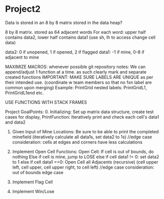 # Project2

Data is stored in an 8 by 8 matrix stored in the data heap?

8 by 8 matrix. stored as 64 adjacent words
For each word: upper half contains data2, lower half contains data1 (use sh, lh to access change cell data)

data2: 0 if unopened, 1 if opened, 2 if flagged
data1: -1 if mine, 0-8 if adjacent to mine


MAXIMIZE MACROS: whenever possible
git repository notes: We can append/adjust 1 function at a time. as such clearly mark and separate created functions
IMPORTANT: MAKE SURE LABELS ARE UNIQUE as per their intended use. (coordinate w team members so that no fxn label are common upon merging)
Example: PrintGrid nested labels: PrintGridL1, PrintGridL1end etc.

USE FUNCTIONS WITH STACK FRAMES

Project GoalPoints:
0. Initializing:  Set up matrix data structure, create test cases for display, 
   PrintFunction: Iteratively print and check each cell's data1 and data2
1. Given Input of Mine Locations: Be sure to be able to print the completed minefield (iteratively calculate all data1s, set data2 to 1s)
   //edge case consideration: cells at edges and corners have less calculations
2. Implement Open Cell Functions: 
	Open Cell:
		If cell is out of bounds, do nothing
		Else if cell is mine, jump to LOSE
		else if cell data1 != 0: set data2 to 1
		else if cell data1 ==0: 
			Open Cell all Adjacents (recursive) (cell upper left, cell upper, cell upper right, to cell left)
			//edge case consideration: out of bounds edge case
		

3. Implement Flag Cell
4. Implement Win/Lose


